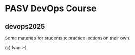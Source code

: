 # PASV DevOps Course
##  devops2025

Some materials for students to practice lections on their own.

(c) Ivan :-)
